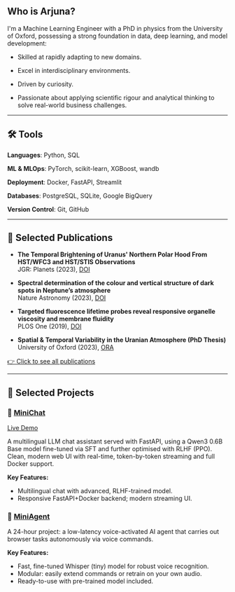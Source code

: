 ## Who is Arjuna?

I'm a Machine Learning Engineer with a PhD in physics from the University of Oxford, possessing a strong foundation in data, deep learning, and model development:

+ Skilled at rapidly adapting to new domains.

+ Excel in interdisciplinary environments.

+ Driven by curiosity.

+ Passionate about applying scientific rigour and analytical thinking to solve real-world business challenges.

---

## 🛠 Tools

**Languages**: Python, SQL

**ML & MLOps**: PyTorch, scikit-learn, XGBoost, wandb

**Deployment**: Docker, FastAPI, Streamlit

**Databases**: PostgreSQL, SQLite, Google BigQuery

**Version Control**: Git, GitHub

---

## 🧪 Selected Publications

- **The Temporal Brightening of Uranus' Northern Polar Hood From HST/WFC3 and HST/STIS Observations**  
  JGR: Planets (2023), [DOI](https://doi.org/10.1029/2023JE007904)

- **Spectral determination of the colour and vertical structure of dark spots in Neptune’s atmosphere**  
  Nature Astronomy (2023), [DOI](https://doi.org/10.1038/s41550-023-02047-0)

- **Targeted fluorescence lifetime probes reveal responsive organelle viscosity and membrane fluidity**  
  PLOS One (2019), [DOI](https://doi.org/10.1371/journal.pone.0211165)

- **Spatial & Temporal Variability in the Uranian Atmosphere (PhD Thesis)**  
  University of Oxford (2023), [ORA](https://ora.ox.ac.uk/objects/uuid:cd3a6bb2-bb91-483c-99b7-a382b485416b)

[👉 Click to see all publications](https://orcid.org/0000-0003-1482-9306)

---

## 📂 Selected Projects

### 💬 [MiniChat](https://github.com/ajamesl/mini-chat-llm)
[Live Demo](http://65.109.84.92:7000/)

A multilingual LLM chat assistant served with FastAPI, using a Qwen3 0.6B Base model fine-tuned via SFT and further optimised with RLHF (PPO). Clean, modern web UI with real-time, token-by-token streaming and full Docker support.

**Key Features:**
- Multilingual chat with advanced, RLHF-trained model.
- Responsive FastAPI+Docker backend; modern streaming UI.


### 🤖 [MiniAgent](https://github.com/ajamesl/mini-whisper-agent)

A 24-hour project: a low-latency voice-activated AI agent that carries out browser tasks autonomously via voice commands.

**Key Features:**
- Fast, fine-tuned Whisper (tiny) model for robust voice recognition.
- Modular: easily extend commands or retrain on your own audio.
- Ready-to-use with pre-trained model included.
<!--**Visualization**-->
